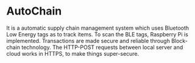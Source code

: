 # AutoChain
It is a automatic supply chain management system which uses Bluetooth Low Energy tags as to track items. To scan the BLE tags, Raspberry Pi is implemented. Transactions are made secure and reliable through Block-chain technology. The HTTP-POST requests between local server and cloud works in HTTPS, to make things super-secure.
